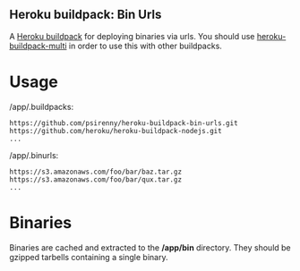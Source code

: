 Heroku buildpack: Bin Urls
-------------------------

A [Heroku buildpack](http://devcenter.heroku.com/articles/buildpacks) for deploying binaries via urls.
You should use [heroku-buildpack-multi](https://github.com/ddollar/heroku-buildpack-multi) in order to use this with other buildpacks.

Usage
=====

/app/.buildpacks:

    https://github.com/psirenny/heroku-buildpack-bin-urls.git
    https://github.com/heroku/heroku-buildpack-nodejs.git
    ...

/app/.binurls:

    https://s3.amazonaws.com/foo/bar/baz.tar.gz
    https://s3.amazonaws.com/foo/bar/qux.tar.gz
    ...

Binaries
========

Binaries are cached and extracted to the **/app/bin** directory.
They should be gzipped tarbells containing a single binary.

